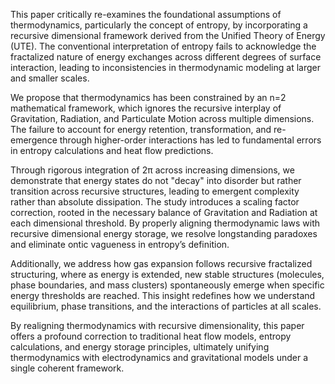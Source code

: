 This paper critically re-examines the foundational assumptions of thermodynamics, particularly the concept of entropy, by incorporating a recursive dimensional framework derived from the Unified Theory of Energy (UTE). The conventional interpretation of entropy fails to acknowledge the fractalized nature of energy exchanges across different degrees of surface interaction, leading to inconsistencies in thermodynamic modeling at larger and smaller scales.

We propose that thermodynamics has been constrained by an n=2 mathematical framework, which ignores the recursive interplay of Gravitation, Radiation, and Particulate Motion across multiple dimensions. The failure to account for energy retention, transformation, and re-emergence through higher-order interactions has led to fundamental errors in entropy calculations and heat flow predictions.

Through rigorous integration of 2π across increasing dimensions, we demonstrate that energy states do not "decay" into disorder but rather transition across recursive structures, leading to emergent complexity rather than absolute dissipation. The study introduces a scaling factor correction, rooted in the necessary balance of Gravitation and Radiation at each dimensional threshold. By properly aligning thermodynamic laws with recursive dimensional energy storage, we resolve longstanding paradoxes and eliminate ontic vagueness in entropy’s definition.

Additionally, we address how gas expansion follows recursive fractalized structuring, where as energy is extended, new stable structures (molecules, phase boundaries, and mass clusters) spontaneously emerge when specific energy thresholds are reached. This insight redefines how we understand equilibrium, phase transitions, and the interactions of particles at all scales.

By realigning thermodynamics with recursive dimensionality, this paper offers a profound correction to traditional heat flow models, entropy calculations, and energy storage principles, ultimately unifying thermodynamics with electrodynamics and gravitational models under a single coherent framework.
